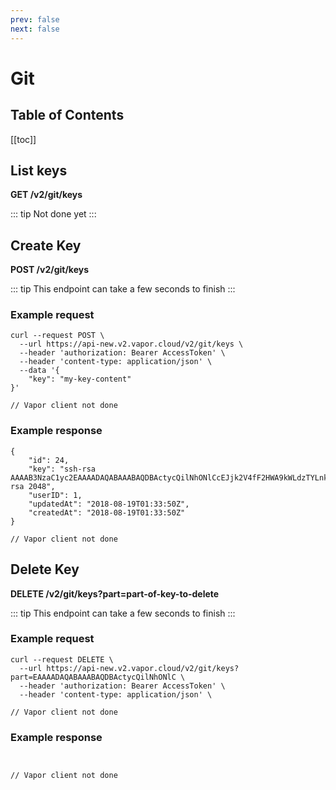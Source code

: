 ```yaml
---
prev: false
next: false
---
```

# Git

## Table of Contents

[[toc]]

## List keys

**GET /v2/git/keys**

::: tip
Not done yet
:::

## Create Key

**POST /v2/git/keys**

::: tip
This endpoint can take a few seconds to finish
:::

### Example request

<tabs>
    <tab name="CURL">
<pre><code class="language-bash">curl --request POST \
  --url https://api-new.v2.vapor.cloud/v2/git/keys \
  --header 'authorization: Bearer AccessToken' \
  --header 'content-type: application/json' \
  --data '{
	"key": "my-key-content"
}'
</code></pre>
    </tab>
    <tab name="Vapor">
<pre><code class="language-swift">// Vapor client not done</code></pre>      
    </tab>
</tabs>

### Example response

<tabs>
    <tab name="CURL">
<pre><code class="language-json">{
	"id": 24,
	"key": "ssh-rsa AAAAB3NzaC1yc2EAAAADAQABAAABAQDBActycQilNhONlCcEJjk2V4fF2HWA9kWLdzTYLnk20kWPvGjiG5GY+zzgdN1KHjLeO1dvHxXiTuskUdPQdrFTg694BRyk5V7p3NeMIwGSMNzq10R1x6\/3HtfnK\/28ahgpaHfG0304SW2gVwiA1MhQc505Ec454dH3VtBWTaI88hcosNbPSfQ3LNoOjbjb150n7N1Nua4WjRUA0URPa7nWSx3ZVb6PmUjSfKb\/J35qFRiiWKow56nQobDY5BlKa7NpFoKSrEdaqVhB8JIbX\/TA3ejRAQNsOb7KHjLoQnHEFnnDZkAJ25y3C8Wyf+8IQBnDCASJ+Sg9HK4mypz1q+fV rsa 2048",
	"userID": 1,
	"updatedAt": "2018-08-19T01:33:50Z",
	"createdAt": "2018-08-19T01:33:50Z"
}
</code></pre>
    </tab>
    <tab name="Vapor">
<pre><code class="language-swift">// Vapor client not done</code></pre>      
    </tab>
</tabs>

## Delete Key

**DELETE /v2/git/keys?part=part-of-key-to-delete**

::: tip
This endpoint can take a few seconds to finish
:::

### Example request

<tabs>
    <tab name="CURL">
<pre><code class="language-bash">curl --request DELETE \
  --url https://api-new.v2.vapor.cloud/v2/git/keys?part=EAAAADAQABAAABAQDBActycQilNhONlC \
  --header 'authorization: Bearer AccessToken' \
  --header 'content-type: application/json' \
</code></pre>
    </tab>
    <tab name="Vapor">
<pre><code class="language-swift">// Vapor client not done</code></pre>      
    </tab>
</tabs>

### Example response

<tabs>
    <tab name="CURL">
<pre><code class="language-json">
</code></pre>
    </tab>
    <tab name="Vapor">
<pre><code class="language-swift">// Vapor client not done</code></pre>      
    </tab>
</tabs>
